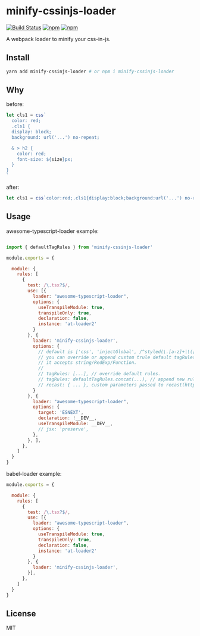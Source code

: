 # minify-cssinjs-loader


[![Build Status](https://travis-ci.org/hydux/minify-cssinjs-loader.svg?branch=master)](https://travis-ci.org/hydux/minify-cssinjs-loader) [![npm](https://img.shields.io/npm/v/minify-cssinjs-loader.svg)](https://www.npmjs.com/package/minify-cssinjs-loader) [![npm](https://img.shields.io/npm/dm/minify-cssinjs-loader.svg)](https://www.npmjs.com/package/minify-cssinjs-loader)

A webpack loader to minify your css-in-js.

## Install

```sh
yarn add minify-cssinjs-loader # or npm i minify-cssinjs-loader
```

## Why

before:
```js
let cls1 = css`
  color: red;
  .cls1 {
  display: block;
  background: url('...') no-repeat;

  & > h2 {
    color: red;
    font-size: ${size}px;
  }
}
`
```

after:
```js
let cls1 = css`color:red;.cls1{display:block;background:url('...') no-repeat;&>h2{color:red;font-size:${size}px;}}`
```

## Usage

awesome-typescript-loader example:

```js

import { defaultTagRules } from 'minify-cssinjs-loader'

module.exports = {

  module: {
    rules: [
      {
        test: /\.tsx?$/,
        use: [{
          loader: "awesome-typescript-loader",
          options: {
            useTranspileModule: true,
            transpileOnly: true,
            declaration: false,
            instance: 'at-loader2'
          }
        }, {
          loader: 'minify-cssinjs-loader',
          options: {
            // default is ['css', 'injectGlobal', /^styled(\.[a-z]+|\([A-Z][a-z]+\))$/],
            // you can override or append custom trule default tagRules,
            // it accepts string/RedExp/Function.
            //
            // tagRules: [...], // override default rules.
            // tagRules: defaultTagRules.concat(...), // append new rules
            // recast: { ... }, custom parameters passed to recast(https://github.com/benjamn/recast).
          }
        }, {
          loader: "awesome-typescript-loader",
          options: {
            target: 'ESNEXT',
            declaration: !__DEV__,
            useTranspileModule: __DEV__,
            // jsx: 'preserve',
          },
        }, ],
      },
    ]
  }
}

```

babel-loader example:

```js
module.exports = {

  module: {
    rules: [
      {
        test: /\.tsx?$/,
        use: [{
          loader: "awesome-typescript-loader",
          options: {
            useTranspileModule: true,
            transpileOnly: true,
            declaration: false,
            instance: 'at-loader2'
          }
        }, {
          loader: 'minify-cssinjs-loader',
        }],
      },
    ]
  }
}
```

## License

MIT
